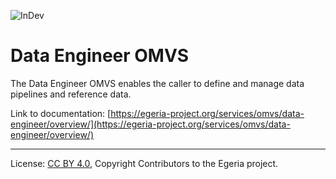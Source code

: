 <!-- SPDX-License-Identifier: CC-BY-4.0 -->
<!-- Copyright Contributors to the Egeria project. -->

![InDev](../../../images/egeria-content-status-in-development.png#pagewidth)

# Data Engineer OMVS 

The Data Engineer OMVS enables the caller to define and manage data pipelines and reference data.

Link to documentation: [https://egeria-project.org/services/omvs/data-engineer/overview/](https://egeria-project.org/services/omvs/data-engineer/overview/)

----
License: [CC BY 4.0](https://creativecommons.org/licenses/by/4.0/),
Copyright Contributors to the Egeria project.